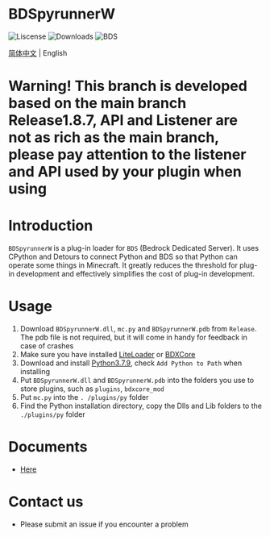﻿# BDSpyrunnerW

![Liscense](https://img.shields.io/github/license/WillowSauceR/BDSpyrunnerW)
![Downloads](https://img.shields.io/github/downloads/WillowSauceR/BDSpyrunnerW/total)
![BDS](https://img.shields.io/badge/BDS-1.19.52.01-blue)

[简体中文](README.md) | English

# Warning! This branch is developed based on the main branch Release1.8.7, API and Listener are not as rich as the main branch, please pay attention to the listener and API used by your plugin when using

# Introduction

`BDSpyrunnerW` is a plug-in loader for `BDS` (Bedrock Dedicated Server).
It uses CPython and Detours to connect Python and BDS so that Python can operate some things in Minecraft.
It greatly reduces the threshold for plug-in development and effectively simplifies the cost of plug-in development.

# Usage

1. Download `BDSpyrunnerW.dll`, `mc.py` and `BDSpyrunnerW.pdb` from `Release`. The pdb file is not required, but it will come in handy for feedback in case of crashes
2. Make sure you have installed [LiteLoader](https://github.com/LiteLDev/LiteLoaderBDS) or [BDXCore](https://github.com/jfishing/BDXCore)
3. Download and install [Python3.7.9](https://www.python.org/ftp/python/3.7.9/python-3.7.9-amd64.exe), check `Add Python to Path` when installing
4. Put `BDSpyrunnerW.dll` and `BDSpyrunnerW.pdb` into the folders you use to store plugins, such as `plugins`, `bdxcore_mod`
5. Put `mc.py` into the `. /plugins/py` folder
6. Find the Python installation directory, copy the Dlls and Lib folders to the `./plugins/py` folder

# Documents

* [Here](https://pyr.jfishing.love/en/)

# Contact us

* Please submit an issue if you encounter a problem
